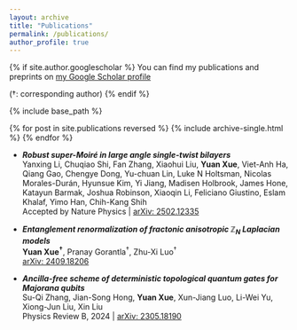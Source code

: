 ```yaml
---
layout: archive
title: "Publications"
permalink: /publications/
author_profile: true
---
```


{% if site.author.googlescholar %}
  You can find my publications and preprints on [my Google Scholar profile](https://scholar.google.com/citations?user=1aal5_wAAAAJ&hl=zh-CN)
  
  (†: corresponding author)
{% endif %}

{% include base_path %}

{% for post in site.publications reversed %}
  {% include archive-single.html %}
{% endfor %}
* **_Robust super-Moiré in large angle single-twist bilayers_** <br>
  Yanxing Li, Chuqiao Shi, Fan Zhang, Xiaohui Liu, **Yuan Xue**, Viet-Anh Ha, Qiang Gao, Chengye Dong, Yu-chuan Lin, Luke N Holtsman, Nicolas Morales-Durán, Hyunsue Kim, Yi Jiang, Madisen Holbrook, James Hone, Katayun Barmak, Joshua Robinson, Xiaoqin Li, Feliciano Giustino, Eslam Khalaf, Yimo Han, Chih-Kang Shih <br>
  Accepted by Nature Physics | [arXiv: 2502.12335](https://arxiv.org/abs/2502.12335)

* **_Entanglement renormalization of fractonic anisotropic ℤ<sub>N</sub> Laplacian models_** <br>
   **Yuan Xue<sup>†</sup>**, Pranay Gorantla<sup>†</sup>, Zhu-Xi Luo<sup>†</sup> <br>
  [arXiv: 2409.18206](https://arxiv.org/abs/2409.18206)
  
* **_Ancilla-free scheme of deterministic topological quantum gates for Majorana qubits_** <br>
   Su-Qi Zhang, Jian-Song Hong, **Yuan Xue**, Xun-Jiang Luo, Li-Wei Yu, Xiong-Jun Liu, Xin Liu <br>
   Physics Review B, 2024 | [arXiv: 2305.18190](https://arxiv.org/abs/2305.18190)

